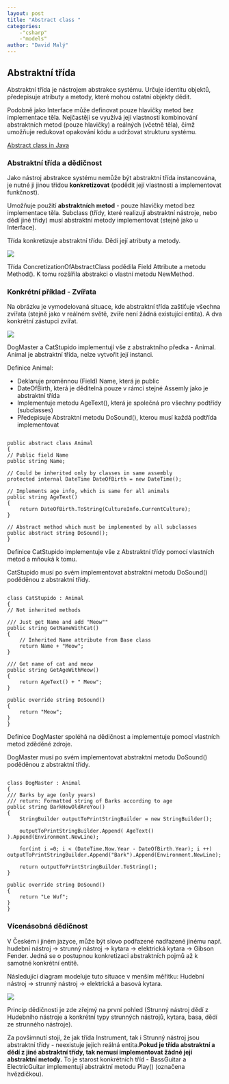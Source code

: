 ```yaml
---
layout: post
title: "Abstract class "
categories:
    -"csharp"
    -"models"
author: "David Malý"
--- 
```



## Abstraktní třída


Abstraktní třída je nástrojem abstrakce systému. Určuje identitu objektů, předepisuje atributy a metody, které mohou ostatní objekty dědit. <br>



Podobně jako Interface může definovat pouze hlavičky metod bez implementace těla. Nejčastěji se využívá její vlastnosti kombinování abstraktních metod (pouze hlavičky) a reálných (včetně těla), čímž umožňuje redukovat opakování kódu a udržovat strukturu systému.<br>

[Abstract class in Java](http://stackoverflow.com/q/1320745/3864686)
### Abstraktní třída a dědičnost


Jako nástroj abstrakce systému nemůže být abstraktní třída instancována, je nutné ji jinou třídou **konkretizovat** (podědit její vlastnosti a implementovat funkčnost).<br>



Umožňuje použití **abstraktních metod** - pouze hlavičky metod bez implementace těla. Subclass (třídy, které realizují abstraktní nástroje, nebo dědí jiné třídy) musí abstraktní metody implementovat (stejně jako u Interface).<br>



Třída konkretizuje abstraktní třídu. Dědí její atributy a metody.<br>

![](images/AbstractInTheory.png)

Třída ConcretizationOfAbstractClass podědila Field Attribute a metodu Method(). K tomu rozšířila abstrakci o vlastní metodu NewMethod.<br>


### Konkrétní příklad - Zvířata


Na obrázku je vymodelovaná situace, kde abstraktní třída zaštiťuje všechna zvířata (stejně jako v reálném světě, zvíře není žádná existující entita). A dva konkrétní zástupci zvířat.<br>

![](images/AbstractionInPractise.png)

DogMaster a CatStupido implementují vše z abstraktního předka - Animal. Animal je abstraktní třída, nelze vytvořit její instanci.<br>



Definice Animal:	
- Deklaruje proměnnou (Field) Name, která je public
- DateOfBirth, která je děditelná pouze v rámci stejné Assemly jako je abstraktní třída
- Implementuje metodu AgeText(), která je společná pro všechny podtřídy (subclasses)
- Předepisuje Abstraktní metodu DoSound(), kterou musí každá podtřída implementovat


```

public abstract class Animal
{// Public field Namepublic string Name;
// Could be inherited only by classes in same assemblyprotected internal DateTime DateOfBirth = new DateTime();
// Implements age info, which is same for all animalspublic string AgeText(){	return DateOfBirth.ToString(CultureInfo.CurrentCulture);}
   // Abstract method which must be implemented by all subclassespublic abstract string DoSound();
}

```


Definice CatStupido implementuje vše z Abstraktní třídy pomocí vlastních metod a mňouká k tomu.
CatStupido musí po svém implementovat abstraktní metodu DoSound() poděděnou z abstraktní třídy.<br>


```

class CatStupido : Animal
{// Not inherited methods
/// Just get Name and add "Meow""public string GetNameWithCat(){	// Inherited Name attribute from Base class	return Name + "Meow";}
/// Get name of cat and meowpublic string GetAgeWithMeow(){	return AgeText() + " Meow";}
public override string DoSound(){	return "Meow";}
}

```


Definice DogMaster spoléhá na dědičnost a implementuje pomocí vlastních metod zděděné zdroje.
DogMaster musí po svém implementovat abstraktní metodu DoSound() poděděnou z abstraktní třídy.<br>


```

class DogMaster : Animal
{/// Barks by age (only years)/// return: Formatted string of Barks according to agepublic string BarkHowOldAreYou(){	StringBuilder outputToPrintStringBuilder = new StringBuilder();
	outputToPrintStringBuilder.Append( AgeText() ).Append(Environment.NewLine);
	for(int i =0; i < (DateTime.Now.Year - DateOfBirth.Year); i ++) outputToPrintStringBuilder.Append("Bark").Append(Environment.NewLine);  	return outputToPrintStringBuilder.ToString();}
public override string DoSound(){	return "Le Wuf";}
}

```

### Vícenásobná dědičnost


V Českém i jiném jazyce, může být slovo podřazené nadřazené jinému např. hudební nástroj -> strunný nástroj -> kytara -> elektrická kytara -> Gibson Fender. Jedná se o postupnou konkretizaci abstraktních pojmů až k samotné konkrétní entitě.<br>



Následující diagram modeluje tuto situace v menším měřítku: Hudební nástroj -> strunný nástroj -> elektrická a basová kytara.<br>

![](images/InstrumentsClassDiagram.png)

Princip dědičnosti je zde zřejmý na první pohled (Strunný nástroj dědí z Hudebního nástroje a konkrétní typy strunných nástrojů, kytara, basa, dědí ze strunného nástroje).<br>



Za povšimnutí stojí, že jak třída Instrument, tak i Strunný nástroj jsou abstraktní třídy - neexistuje jejich reálná entita.**Pokud je třída abstraktní a dědí z jiné abstraktní třídy, tak nemusí implementovat žádné její abstraktní metody.** To je starost konkrétních tříd - BassGuitar a ElectricGuitar implementují abstraktní metodu Play() (označena hvězdičkou).<br>

